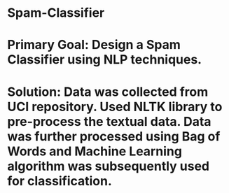 # Spam-Classifier

# Primary Goal: Design a Spam Classifier using NLP techniques.

# Solution:  Data was collected from UCI repository. Used NLTK library to pre-process the textual data. Data was further processed using Bag of Words and Machine Learning algorithm was subsequently used for classification.
